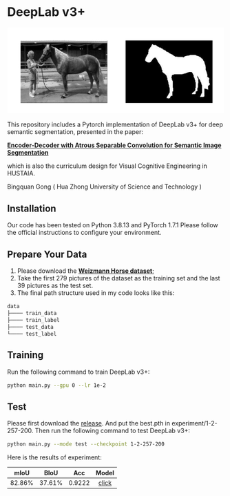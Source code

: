 # DeepLab v3+

<p align="center">
  <img src="pic/sample.png" width="685" title="Sample Image"/>
</p>

This repository includes a Pytorch implementation of DeepLab v3+ for deep semantic segmentation, presented in the paper:

**[Encoder-Decoder with Atrous Separable Convolution for Semantic Image
Segmentation](https://arxiv.org/abs/1802.02611)**

which is also the curriculum design for Visual Cognitive Engineering in HUSTAIA.

Bingquan Gong ( Hua Zhong University of Science and Technology )

## Installation
Our code has been tested on Python 3.8.13 and PyTorch 1.7.1 Please follow the official instructions to configure your environment. 

## Prepare Your Data
1. Please download the **[Weizmann Horse dataset](https://www.kaggle.com/datasets/ztaihong/weizmann-horse-database/metadata)**;
2. Take the first 279 pictures of the dataset as the training set and the last 39 pictures as the test set.
3. The final path structure used in my code looks like this:

````
data
├──── train_data
├──── train_label
├──── test_data
└──── test_label
````

## Training
Run the following command to train DeepLab v3+:
```bash
python main.py --gpu 0 --lr 1e-2 
```

## Test 
Please first download the [release](https://github.com/BirchG/DeepLabV3-/releases/download/v1.0/best.pth). And put the best.pth in experiment/1-2-257-200. Then run the following command to test DeepLab v3+:
```bash
python main.py --mode test --checkpoint 1-2-257-200
```

Here is the results of experiment:

| mIoU | BIoU | Acc | Model |
| :--: | :--: | :--: | :--: | 
| 82.86% | 37.61% | 0.9222 | [click](https://github.com/BirchG/DeepLabV3-/releases/download/v1.0/best.pth)
